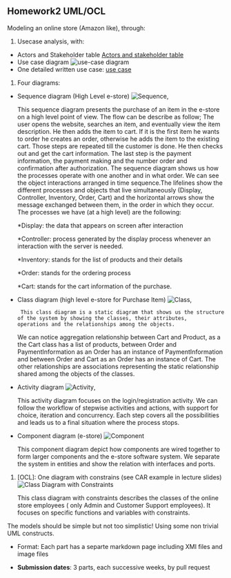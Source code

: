 ## Homework2 UML/OCL

Modeling an online store (Amazon like), through:

1. Usecase analysis, with: 
  - Actors and Stakeholder table
    [Actors and stakeholder table](https://github.com/rivkage/sw-modeling-2016b-uml/wiki/Actor-Stakeholder-Table)
  - Use case diagram 
    ![use-case diagram](https://github.com/rivkage/sw-modeling-2016b-uml/blob/master/OnlineStoreDiagram%20(1)%20(1)%20(3).png)
  - One detailed written use case: 
    [use case](https://github.com/rivkage/sw-modeling-2016b-uml/wiki/Written-Use-Case:-Explore-Catalogue)
1. Four diagrams: 
  - Sequence diagram (High Level e-store)
   ![Sequence](https://github.com/rivkage/sw-modeling-2016b-uml/blob/master/SequenceDiagramPurchaseItemFinalVersion%20(1)%20(1).png), 
 

    This sequence diagram presents the purchase of an item in the e-store on a high level point of view. 
     The flow can be describe as follow;
        The user opens the website, searches an item, and eventually view the item description.
        He then adds the item to cart.
        If it is the first item he wants to order he creates an order, otherwise he adds the item to the existing cart.
        Those steps are repeated till the customer is done. He then checks out and get the cart information.
        The last step is the payment information, the payment making and the number order and confirmation after authorization.
      The sequence diagram shows us how the processes operate with one another and in what order. We can see the object interactions        arranged in time sequence.The lifelines show the different processes and objects that live simultaneously                             (Display, Controller, Inventory, Order, Cart) and the horizontal arrows show the message exchanged between them, in the order in       which they occur. The processes we have (at a high level) are the following:
    
    *Display: the data that appears on screen after interaction 
    
    *Controller: process generated by the display process whenever an interaction with the server is needed.
    
    *Inventory: stands for the list of products and their details
    
    *Order: stands for the ordering process
    
    *Cart: stands for the cart information of the purchase.
   
   
  - Class diagram (high level e-store for Purchase Item)
   ![Class](https://github.com/rivkage/sw-modeling-2016b-uml/blob/master/ClassDiagramPurchaseItem.png),

         This class diagram is a static diagram that shows us the structure of the system by showing the classes, their attributes,         operations and the relationships among the objects.
    We can notice aggregation relationship between Cart and Product, as a the Cart class has a list of products, between Order and        PaymentInformation as an Order has an instance of PaymentInformation and between Order and Cart as an Order has an instance of        Cart. The other relationships are associations representing the static relationship shared among the objects of the classes.

  - Activity diagram 
   ![Activity](https://github.com/rivkage/sw-modeling-2016b-uml/blob/master/ActivityDiagram.png), 

    This activity diagram focuses on the login/registration activity. 
    We can follow the workflow of stepwise activities and actions, with support for choice, iteration and concurrency.
    Each step covers all the possibilities and leads us to a final situation where the process stops.

   - Component diagram (e-store)
     ![Component](https://github.com/rivkage/sw-modeling-2016b-uml/blob/master/eStoreComponentDiagram.png)

     This component diagram depict how components are wired together to form larger components and the e-store software system.
     We separate the system in entities and show the relation with interfaces and ports.

1. [OCL]: One diagram with constrains (see CAR example in lecture slides)
   ![Class Diagram with Constraints](https://github.com/rivkage/sw-modeling-2016b-uml/blob/master/Chart.png)

    This class diagram with constraints describes the classes of the online store employees ( only Admin and Customer Support employees). It focuses on specific functions and variables with constraints.
    
    
The models should be simple but not too simplistic! Using some non trivial UML constructs.

- Format: Each part has a separte markdown page including XMI files and image files

- **Submission dates**: 3 parts, each successive weeks, by pull request
